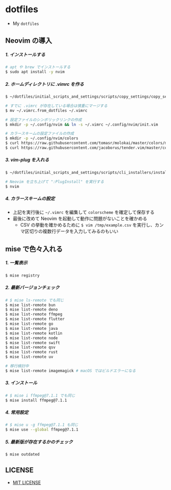 # dotfiles

- My `dotfiles`

## Neovim の導入

##### 1. インストールする

```bash
# apt や brew でインストールする
$ sudo apt install -y nvim
```

##### 2. ホームディレクトリに .vimrc を作る

```bash
$ ~/dotfiles/initial_scripts_and_settings/scripts/copy_settings/copy_setting_files.sh

# すでに .vimrc が存在している場合は慎重にマージする
$ mv ~/.vimrc.from_dotfiles ~/.vimrc

# 設定ファイルのシンボリックリンクの作成
$ mkdir -p ~/.config/nvim && ln -s ~/.vimrc ~/.config/nvim/init.vim

# カラースキームの設定ファイルの作成
$ mkdir -p ~/.config/nvim/colors
$ curl https://raw.githubusercontent.com/tomasr/molokai/master/colors/molokai.vim > ~/.config/nvim/colors/molokai.vim
$ curl https://raw.githubusercontent.com/jacoborus/tender.vim/master/colors/tender.vim > ~/.config/nvim/colors/tender.vim
```

##### 3. vim-plug を入れる

```bash
$ ~/dotfiles/initial_scripts_and_settings/scripts/cli_installers/install_vim-plug.sh

# Neovim を立ち上げて ":PlugInstall" を実行する
$ nvim
```

##### 4. カラースキームの設定

- 上記を実行後に `~/.vimrc` を編集して `colorscheme` を確定して保存する
- 最後に改めて Neovim を起動して動作に問題がないことを確かめる
    - CSV の挙動を確かめるために `$ vim /tmp/example.csv` を実行し、カンマ区切りの複数行データを入力してみるのもいい

## mise で色々入れる

##### 1. 一覧表示

```bash
$ mise registry
```

##### 2. 最新バージョンチェック

```bash
# $ mise ls-remote でも同じ
$ mise list-remote bun
$ mise list-remote deno
$ mise list-remote ffmpeg
$ mise list-remote flutter
$ mise list-remote go
$ mise list-remote java
$ mise list-remote kotlin
$ mise list-remote node
$ mise list-remote swift
$ mise list-remote qsv
$ mise list-remote rust
$ mise list-remote uv

# 移行検討中
$ mise list-remote imagemagick # macOS ではビルドエラーになる
```

##### 3. インストール

```bash
# $ mise i ffmpeg@7.1.1 でも同じ
$ mise install ffmpeg@7.1.1
```

##### 4. 常用設定

```bash
# $ mise u -g ffmpeg@7.1.1 も同じ
$ mise use --global ffmpeg@7.1.1
```

##### 5. 最新版が存在するかのチェック

```bash
$ mise outdated
```

## LICENSE

- [MIT LICENSE](/LICENSE)
